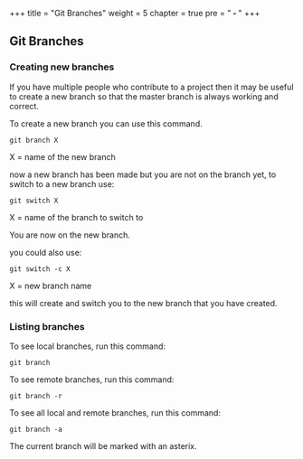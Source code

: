 +++
title = "Git Branches"
weight = 5
chapter = true
pre = "<b> - </b>"
+++

## Git Branches

### Creating new branches

If you have multiple people who contribute to a project then it may be useful to create a new branch so that the master branch is always working and correct.

To create a new branch you can use this command.

```
git branch X
```

X = name of the new branch 

now a new branch has been made but you are not on the branch yet, to switch to a new branch use:

```
git switch X
```

X = name of the branch to switch to 

You are now on the new branch.

you could also use:

```
git switch -c X
```

X = new branch name 

this will create and switch you to the new branch that you have created.

### Listing branches


To see local branches, run this command:

```
git branch
```

To see remote branches, run this command:

```
git branch -r
```

To see all local and remote branches, run this 
command:

```
git branch -a
```

The current branch will be marked with an asterix.